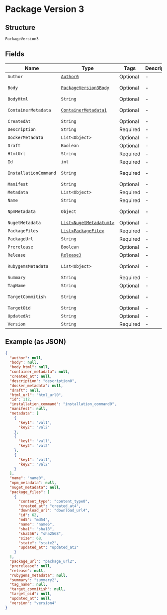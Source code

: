 
# Package Version 3

## Structure

`PackageVersion3`

## Fields

| Name | Type | Tags | Description | Getter | Setter |
|  --- | --- | --- | --- | --- | --- |
| `Author` | [`Author6`](../../doc/models/author-6.md) | Optional | - | Author6 getAuthor() | setAuthor(Author6 author) |
| `Body` | [`PackageVersion3Body`]($m/PackageVersion3Body) | Optional | - | PackageVersion3Body getBody() | setBody(PackageVersion3Body body) |
| `BodyHtml` | `String` | Optional | - | String getBodyHtml() | setBodyHtml(String bodyHtml) |
| `ContainerMetadata` | [`ContainerMetadata1`](../../doc/models/container-metadata-1.md) | Optional | - | ContainerMetadata1 getContainerMetadata() | setContainerMetadata(ContainerMetadata1 containerMetadata) |
| `CreatedAt` | `String` | Optional | - | String getCreatedAt() | setCreatedAt(String createdAt) |
| `Description` | `String` | Required | - | String getDescription() | setDescription(String description) |
| `DockerMetadata` | `List<Object>` | Optional | - | List<Object> getDockerMetadata() | setDockerMetadata(List<Object> dockerMetadata) |
| `Draft` | `Boolean` | Optional | - | Boolean getDraft() | setDraft(Boolean draft) |
| `HtmlUrl` | `String` | Required | - | String getHtmlUrl() | setHtmlUrl(String htmlUrl) |
| `Id` | `int` | Required | - | int getId() | setId(int id) |
| `InstallationCommand` | `String` | Required | - | String getInstallationCommand() | setInstallationCommand(String installationCommand) |
| `Manifest` | `String` | Optional | - | String getManifest() | setManifest(String manifest) |
| `Metadata` | `List<Object>` | Required | - | List<Object> getMetadata() | setMetadata(List<Object> metadata) |
| `Name` | `String` | Required | - | String getName() | setName(String name) |
| `NpmMetadata` | `Object` | Optional | - | Object getNpmMetadata() | setNpmMetadata(Object npmMetadata) |
| `NugetMetadata` | [`List<NugetMetadatum1>`](../../doc/models/nuget-metadatum-1.md) | Optional | - | List<NugetMetadatum1> getNugetMetadata() | setNugetMetadata(List<NugetMetadatum1> nugetMetadata) |
| `PackageFiles` | [`List<PackageFile>`](../../doc/models/package-file.md) | Required | - | List<PackageFile> getPackageFiles() | setPackageFiles(List<PackageFile> packageFiles) |
| `PackageUrl` | `String` | Required | - | String getPackageUrl() | setPackageUrl(String packageUrl) |
| `Prerelease` | `Boolean` | Optional | - | Boolean getPrerelease() | setPrerelease(Boolean prerelease) |
| `Release` | [`Release3`](../../doc/models/release-3.md) | Optional | - | Release3 getRelease() | setRelease(Release3 release) |
| `RubygemsMetadata` | `List<Object>` | Optional | - | List<Object> getRubygemsMetadata() | setRubygemsMetadata(List<Object> rubygemsMetadata) |
| `Summary` | `String` | Required | - | String getSummary() | setSummary(String summary) |
| `TagName` | `String` | Optional | - | String getTagName() | setTagName(String tagName) |
| `TargetCommitish` | `String` | Optional | - | String getTargetCommitish() | setTargetCommitish(String targetCommitish) |
| `TargetOid` | `String` | Optional | - | String getTargetOid() | setTargetOid(String targetOid) |
| `UpdatedAt` | `String` | Optional | - | String getUpdatedAt() | setUpdatedAt(String updatedAt) |
| `Version` | `String` | Required | - | String getVersion() | setVersion(String version) |

## Example (as JSON)

```json
{
  "author": null,
  "body": null,
  "body_html": null,
  "container_metadata": null,
  "created_at": null,
  "description": "description0",
  "docker_metadata": null,
  "draft": null,
  "html_url": "html_url0",
  "id": 112,
  "installation_command": "installation_command0",
  "manifest": null,
  "metadata": [
    {
      "key1": "val1",
      "key2": "val2"
    },
    {
      "key1": "val1",
      "key2": "val2"
    },
    {
      "key1": "val1",
      "key2": "val2"
    }
  ],
  "name": "name0",
  "npm_metadata": null,
  "nuget_metadata": null,
  "package_files": [
    {
      "content_type": "content_type0",
      "created_at": "created_at4",
      "download_url": "download_url4",
      "id": 62,
      "md5": "md54",
      "name": "name6",
      "sha1": "sha18",
      "sha256": "sha2568",
      "size": 68,
      "state": "state2",
      "updated_at": "updated_at2"
    }
  ],
  "package_url": "package_url2",
  "prerelease": null,
  "release": null,
  "rubygems_metadata": null,
  "summary": "summary2",
  "tag_name": null,
  "target_commitish": null,
  "target_oid": null,
  "updated_at": null,
  "version": "version4"
}
```

